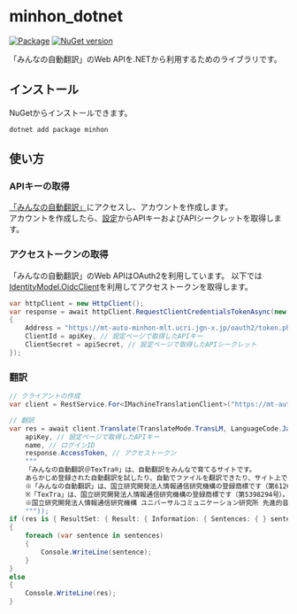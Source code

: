 # minhon_dotnet

[![Package](https://github.com/Freeesia/minhon_dotnet/actions/workflows/dotnet-package.yml/badge.svg)](https://github.com/Freeesia/minhon_dotnet/actions/workflows/dotnet-package.yml)
[![NuGet version](https://badge.fury.io/nu/minhon.svg)](https://badge.fury.io/nu/minhon)

「みんなの自動翻訳」のWeb APIを.NETから利用するためのライブラリです。

## インストール

NuGetからインストールできます。

```
dotnet add package minhon
```

## 使い方

### APIキーの取得

[「みんなの自動翻訳」](https://mt-auto-minhon-mlt.ucri.jgn-x.jp/)にアクセスし、アカウントを作成します。     
アカウントを作成したら、[設定](https://mt-auto-minhon-mlt.ucri.jgn-x.jp/content/setting/user/edit/)からAPIキーおよびAPIシークレットを取得します。

### アクセストークンの取得

「みんなの自動翻訳」のWeb APIはOAuth2を利用しています。
以下では[IdentityModel.OidcClient](https://github.com/IdentityModel/IdentityModel.OidcClient)を利用してアクセストークンを取得します。

```cs
var httpClient = new HttpClient();
var response = await httpClient.RequestClientCredentialsTokenAsync(new ClientCredentialsTokenRequest
{
    Address = "https://mt-auto-minhon-mlt.ucri.jgn-x.jp/oauth2/token.php",
    ClientId = apiKey, // 設定ページで取得したAPIキー
    ClientSecret = apiSecret, // 設定ページで取得したAPIシークレット
});
```

### 翻訳

```cs
// クライアントの作成
var client = RestService.For<IMachineTranslationClient>("https://mt-auto-minhon-mlt.ucri.jgn-x.jp");

// 翻訳
var res = await client.Translate(TranslateMode.TransLM, LanguageCode.Ja, LanguageCode.En, new(
    apiKey, // 設定ページで取得したAPIキー
    name, // ログインID
    response.AccessToken, // アクセストークン
    """
    「みんなの自動翻訳＠TexTra®」は、自動翻訳をみんなで育てるサイトです。
    あらかじめ登録された自動翻訳を試したり、自動でファイルを翻訳できたり、サイト上で翻訳エディタを使用して自分で翻訳することができます。
    ※「みんなの自動翻訳」は、国立研究開発法人情報通信研究機構の登録商標です（第6120510号）。
    ※「TexTra」は、国立研究開発法人情報通信研究機構の登録商標です（第5398294号）。
    ※国立研究開発法人情報通信研究機構 ユニバーサルコミュニケーション研究所 先進的音声翻訳研究開発推進センターは、情報セキュリティマネジメントシステムの国際規格である「ISO/IEC27001」の認証を取得しています。認証範囲は、「先進的音声翻訳研究開発推進センターの音声処理技術及び機械翻訳技術の研究開発、音声コーパス、対訳コーパス、並びに関連する言語コーパスの構築」です。
    """));
if (res is { ResultSet: { Result: { Information: { Sentences: { } sentences } } } })
{
    foreach (var sentence in sentences)
    {
        Console.WriteLine(sentence);
    }
}
else
{
    Console.WriteLine(res);
}
```

